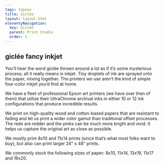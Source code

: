 ```yaml
---
tags: topnav
title: Giclée
layout: layout.html
eleventyNavigation:
  key: Giclée
  parent: Print Studio
  order: 1
---
```


## giclée fancy inkjet

You'll hear the word giclée thrown around a lot as if it’s some mysterious process; all it really means is inkjet. Tiny droplets of ink are sprayed onto the paper, mixing together. The printers we use aren’t the kind of simple four-color inkjet you’d find at home.

We have a fleet of professional Epson art printers (we have over then of them) that utilize their UltraChrome archival inks in either 10 or 12 ink configurations that produce incredible results.

We print on high-quality wood and cotton-based papers that are resistant to fading and let us print a wider color gamut than traditional offset processes. The reds are redder and the pinks can be much more bright and vivid. It helps us capture the original art as close as possible.

We mostly print 8x10 and 11x14 prints (since that’s what most folks want to buy), but also can print larger 24" x 48" prints. 

We commonly stock the following sizes of paper: 8x10, 11x14, 13x19, 11x17 and 16x20. 